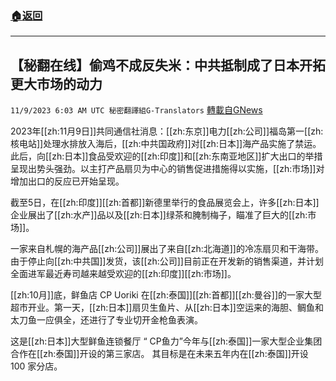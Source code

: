 ###  [:house:返回](README.md)
---


## 【秘翻在线】偷鸡不成反失米：中共抵制成了日本开拓更大市场的动力
`11/9/2023 6:03 AM UTC 秘密翻譯組G-Translators` [轉載自GNews](https://gnews.org/articles/1947607)

2023年[[zh:11月9日]]共同通信社消息：[[zh:东京]]电力[[zh:公司]]福岛第一[[zh:核电站]]处理水排放入海后，[[zh:中共国政府]]对[[zh:日本]]海产品实施了禁运。此后，向[[zh:日本]]食品受欢迎的[[zh:印度]]和[[zh:东南亚地区]]扩大出口的举措呈现出势头强劲。以主打产品扇贝为中心的销售促进措施得以实施，[[zh:市场]]对增加出口的反应已开始呈现。

截至5日，在[[zh:印度]][[zh:首都]]新德里举行的食品展览会上，许多[[zh:日本]]企业展出了[[zh:水产]]品以及[[zh:日本]]绿茶和腌制梅子，瞄准了巨大的[[zh:市场]]。

一家来自札幌的海产品[[zh:公司]]展出了来自[[zh:北海道]]的冷冻扇贝和干海带。由于停止向[[zh:中共国]]发货，该[[zh:公司]]目前正在开发新的销售渠道，并计划全面进军最近寿司越来越受欢迎的[[zh:印度]][[zh:市场]]。

[[zh:10月]]底，鲜鱼店 CP Uoriki 在[[zh:泰国]][[zh:首都]][[zh:曼谷]]的一家大型超市开业。第一天，[[zh:日本]]扇贝生鱼片、从[[zh:日本]]空运来的海胆、鲷鱼和太刀鱼一应俱全，还进行了专业切开金枪鱼表演。

这是[[zh:日本]]大型鲜鱼连锁餐厅 “ CP鱼力”今年与[[zh:泰国]]一家大型企业集团合作在[[zh:泰国]]开设的第三家店。 其目标是在未来五年内在[[zh:泰国]]开设 100 家分店。
